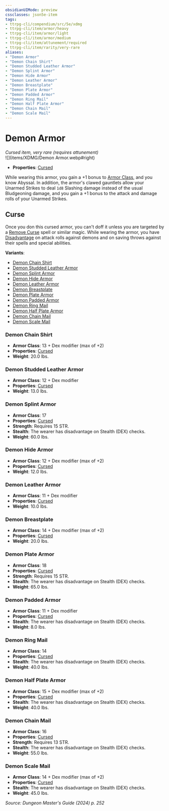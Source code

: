 ```yaml
---
obsidianUIMode: preview
cssclasses: json5e-item
tags:
- ttrpg-cli/compendium/src/5e/xdmg
- ttrpg-cli/item/armor/heavy
- ttrpg-cli/item/armor/light
- ttrpg-cli/item/armor/medium
- ttrpg-cli/item/attunement/required
- ttrpg-cli/item/rarity/very-rare
aliases: 
- "Demon Armor"
- "Demon Chain Shirt"
- "Demon Studded Leather Armor"
- "Demon Splint Armor"
- "Demon Hide Armor"
- "Demon Leather Armor"
- "Demon Breastplate"
- "Demon Plate Armor"
- "Demon Padded Armor"
- "Demon Ring Mail"
- "Demon Half Plate Armor"
- "Demon Chain Mail"
- "Demon Scale Mail"
---
```

# Demon Armor
*Cursed item, very rare (requires attunement)*  
![](items/XDMG/Demon Armor.webp#right)  

- **Properties**: [Cursed](item-properties.md#Cursed%20Items)

While wearing this armor, you gain a +1 bonus to [Armor Class](armor-class-xphb.md), and you know Abyssal. In addition, the armor's clawed gauntlets allow your Unarmed Strikes to deal `1d8` Slashing damage instead of the usual Bludgeoning damage, and you gain a +1 bonus to the attack and damage rolls of your Unarmed Strikes.

## Curse

Once you don this cursed armor, you can't doff it unless you are targeted by a [Remove Curse](/3-Compendium/CLI/spells/remove-curse-xphb.md) spell or similar magic. While wearing the armor, you have [Disadvantage](disadvantage-xphb.md) on attack rolls against demons and on saving throws against their spells and special abilities.

**Variants**:
- [Demon Chain Shirt](#Demon%20Chain%20Shirt)
- [Demon Studded Leather Armor](#Demon%20Studded%20Leather%20Armor)
- [Demon Splint Armor](#Demon%20Splint%20Armor)
- [Demon Hide Armor](#Demon%20Hide%20Armor)
- [Demon Leather Armor](#Demon%20Leather%20Armor)
- [Demon Breastplate](#Demon%20Breastplate)
- [Demon Plate Armor](#Demon%20Plate%20Armor)
- [Demon Padded Armor](#Demon%20Padded%20Armor)
- [Demon Ring Mail](#Demon%20Ring%20Mail)
- [Demon Half Plate Armor](#Demon%20Half%20Plate%20Armor)
- [Demon Chain Mail](#Demon%20Chain%20Mail)
- [Demon Scale Mail](#Demon%20Scale%20Mail)

### Demon Chain Shirt

- **Armor Class**: 13 + Dex modifier (max of +2)
- **Properties**: [Cursed](item-properties.md#Cursed%20Items)
- **Weight**: 20.0 lbs.

### Demon Studded Leather Armor

- **Armor Class**: 12 + Dex modifier
- **Properties**: [Cursed](item-properties.md#Cursed%20Items)
- **Weight**: 13.0 lbs.

### Demon Splint Armor

- **Armor Class**: 17
- **Properties**: [Cursed](item-properties.md#Cursed%20Items)
- **Strength**: Requires 15 STR.
- **Stealth**: The wearer has disadvantage on Stealth (DEX) checks.
- **Weight**: 60.0 lbs.

### Demon Hide Armor

- **Armor Class**: 12 + Dex modifier (max of +2)
- **Properties**: [Cursed](item-properties.md#Cursed%20Items)
- **Weight**: 12.0 lbs.

### Demon Leather Armor

- **Armor Class**: 11 + Dex modifier
- **Properties**: [Cursed](item-properties.md#Cursed%20Items)
- **Weight**: 10.0 lbs.

### Demon Breastplate

- **Armor Class**: 14 + Dex modifier (max of +2)
- **Properties**: [Cursed](item-properties.md#Cursed%20Items)
- **Weight**: 20.0 lbs.

### Demon Plate Armor

- **Armor Class**: 18
- **Properties**: [Cursed](item-properties.md#Cursed%20Items)
- **Strength**: Requires 15 STR.
- **Stealth**: The wearer has disadvantage on Stealth (DEX) checks.
- **Weight**: 65.0 lbs.

### Demon Padded Armor

- **Armor Class**: 11 + Dex modifier
- **Properties**: [Cursed](item-properties.md#Cursed%20Items)
- **Stealth**: The wearer has disadvantage on Stealth (DEX) checks.
- **Weight**: 8.0 lbs.

### Demon Ring Mail

- **Armor Class**: 14
- **Properties**: [Cursed](item-properties.md#Cursed%20Items)
- **Stealth**: The wearer has disadvantage on Stealth (DEX) checks.
- **Weight**: 40.0 lbs.

### Demon Half Plate Armor

- **Armor Class**: 15 + Dex modifier (max of +2)
- **Properties**: [Cursed](item-properties.md#Cursed%20Items)
- **Stealth**: The wearer has disadvantage on Stealth (DEX) checks.
- **Weight**: 40.0 lbs.

### Demon Chain Mail

- **Armor Class**: 16
- **Properties**: [Cursed](item-properties.md#Cursed%20Items)
- **Strength**: Requires 13 STR.
- **Stealth**: The wearer has disadvantage on Stealth (DEX) checks.
- **Weight**: 55.0 lbs.

### Demon Scale Mail

- **Armor Class**: 14 + Dex modifier (max of +2)
- **Properties**: [Cursed](item-properties.md#Cursed%20Items)
- **Stealth**: The wearer has disadvantage on Stealth (DEX) checks.
- **Weight**: 45.0 lbs.


*Source: Dungeon Master's Guide (2024) p. 252*